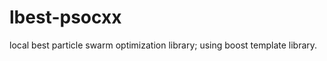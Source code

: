 lbest-psocxx
============

local best particle swarm optimization library; using boost template library.
